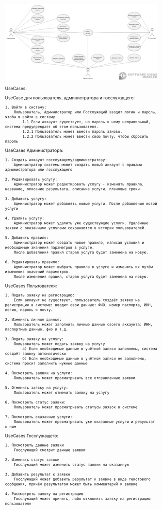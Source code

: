 ![alt text](https://github.com/cuug/MigrationMap/blob/master/Lab1/UseCaseDiagram.png)

UseCases:

UseCase для пользователя, администратора и госслужащего:

    1. Войти в систему:
        Пользователь, Администратор или Госслужащий вводит логин и пароль, чтобы в войти в систему
            1.1 Если аккаунт существует, но пароль к нему неправильный, система предупреждает об этом пользователя. 
            1.2.1 Пользователь может ввести пароль заново.
            1.2.2 Пользователь может ввести свою почту, чтобы сбросить пароль


UseCases Администратора:

    1. Создать аккаунт госслужащему/администратору:
        Администратор системы может создать новый аккаунт с правами администратора или госслужащего

    2. Редактировать услугу:
        Администратор может редактировать услугу - изменять правила, название, описание результата, описание услуги, плановые сроки

    3. Добавить услугу:
        Администратор может добавлять новые услуги. После добавления новой услуги

    4. Удалить услугу:
        Администратор может удалить уже существующие услуги. Удалённые заявки с оказанными услугами сохраняются в истории пользователей.

    5. Добавить правило:
        Администратор может создать новое правило, написав условия и необходимые значения параметров в услуге. 
        После добавления правил старая услуга будет заменена на новую.

    6. Редактировать правило:
        Администратор может выбрать правила в услуге и изменять их путём изменения значений параметров.
        После изменения правил, старая услуга будет заменена на новую.


UseCases Пользователя:

    1. Подать заявку на регистрацию:     
        Если аккаунт не существует, пользователь создаёт заявку на регистрацию в системе: вводит свои данные: ФИО, номер паспорта, ИНН, логин, пароль и почту. 

    2. Изменить личные данные:
        Пользователь может заполнить личные данные своего аккаунта: ИНН, паспортные данные, фио и т.д.

    3. Подать заявку на услугу:
        Пользователь может подать заявку на услугу
            а) Если необходимые данные в учётной записи заполнены, система создаёт заявку автоматически
            б) Если необходимые данные в учётной записи не заполнены, система просит заполнить нужные данные

    4. Посмотреть заявки на услуги:
        Пользователь может просматривать все отправленные заявки

    5. Отменить заявку на услугу:
        Пользователь может отменить заявку на услугу

    6. Посмотреть статус заявки:
        Пользователь может просматривать статусы заявок в системе
    
    7. Посмотреть оказанные услуги:
        Пользователь может просматривать уже оказанные услуги и результат к ним


UseCases Госслужащего:

    1. Посмотреть данные заявки
        Госслужащий смотрит данные заявки

    2. Изменить статус заявки
        Госслужащий может изменить статус заявки на оказанную   

    3. Добавить результат к заявке
        Госслужащий может добавить результат к заявке в виде текстового сообщения, причём результатом может быть комментарий к заявке

    4. Рассмотреть заявку на регистрацию
        Госслужащий может принять, либо отклонить заявку на регистрацию пользователя